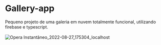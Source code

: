 # Gallery-app

Pequeno projeto de uma galeria em nuvem totalmente funcional, utilizando firebase e typescript.
<br><br>
![Opera Instantâneo_2022-08-27_175304_localhost](https://user-images.githubusercontent.com/104230562/187047717-94aa7d53-ee68-4119-a450-c0342a94a069.png)
